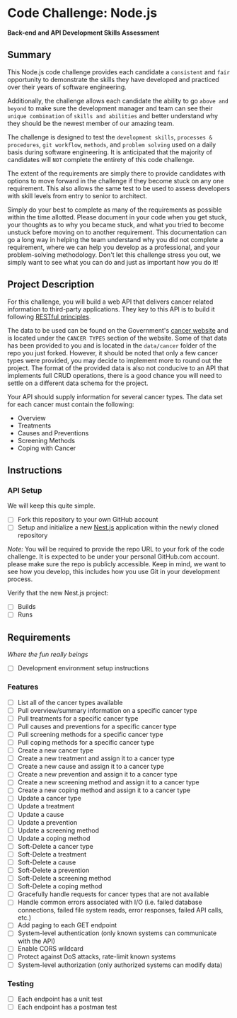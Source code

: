 # Code Challenge: Node.js
__Back-end and API Development Skills Assessment__

## Summary
This Node.js code challenge provides each candidate a `consistent` and `fair` opportunity to demonstrate the skills they have developed and practiced over their years of software engineering.

Additionally, the challenge allows each candidate the ability to go `above and beyond` to make sure the development manager and team can see their `unique combination` of `skills and abilities` and better understand why they should be the newest member of our amazing team.

The challenge is designed to test the `development skills`, `processes & procedures`, `git workflow`, `methods`, and `problem solving` used on a daily basis during software engineering. It is anticipated that the majority of candidates will `NOT` complete the entirety of this code challenge. 

The extent of the requirements are simply there to provide candidates with options to move forward in the challenge if they become stuck on any one requirement. This also allows the same test to be used to assess developers with skill levels from entry to senior to architect.

Simply do your best to complete as many of the requirements as possible within the time allotted. Please document in your code when you get stuck, your thoughts as to why you became stuck, and what you tried to become unstuck before moving on to another requirement. This documentation can go a long way in helping the team understand why you did not complete a requirement, where we can help you develop as a professional, and your problem-solving methodology. Don't let this challenge stress you out, we simply want to see what you can do and just as important how you do it!

## Project Description
For this challenge, you will build a web API that delivers cancer related information to third-party applications. They key to this API is to build it following [RESTful principles](https://www.redhat.com/en/topics/api/what-is-a-rest-api).

The data to be used can be found on the Government's [cancer website](https://www.cancer.gov/) and is located under the `CANCER TYPES` section of the website. Some of that data has been provided to you and is located in the `data/cancer` folder of the repo you just forked. However, it should be noted that only a few cancer types were provided, you may decide to implement more to round out the project. The format of the provided data is also not conducive to an API that implements full CRUD operations, there is a good chance you will need to settle on a different data schema for the project.

Your API should supply information for several cancer types. The data set for each cancer must contain the following:

- Overview
- Treatments
- Causes and Preventions
- Screening Methods
- Coping with Cancer

## Instructions

### API Setup
We will keep this quite simple.

- [ ] Fork this repository to your own GitHub account 
- [ ] Setup and initialize a new [Nest.js](https://nestjs.com/) application within the newly cloned repository

_Note:_ You will be required to provide the repo URL to your fork of the code challenge. It is expected to be under your personal GitHub.com account. please make sure the repo is publicly accessible. Keep in mind, we want to see how you develop, this includes how you use Git in your development process.

Verify that the new Nest.js project:

- [ ] Builds
- [ ] Runs 

## Requirements
_Where the fun really beings_

- [ ] Development environment setup instructions

### Features
- [ ] List all of the cancer types available
- [ ] Pull overview/summary information on a specific cancer type
- [ ] Pull treatments for a specific cancer type
- [ ] Pull causes and preventions for a specific cancer type
- [ ] Pull screening methods for a specific cancer type
- [ ] Pull coping methods for a specific cancer type
- [ ] Create a new cancer type
- [ ] Create a new treatment and assign it to a cancer type
- [ ] Create a new cause and assign it to a cancer type
- [ ] Create a new prevention and assign it to a cancer type
- [ ] Create a new screening method and assign it to a cancer type
- [ ] Create a new coping method and assign it to a cancer type
- [ ] Update a cancer type
- [ ] Update a treatment
- [ ] Update a cause
- [ ] Update a prevention
- [ ] Update a screening method
- [ ] Update a coping method
- [ ] Soft-Delete a cancer type
- [ ] Soft-Delete a treatment
- [ ] Soft-Delete a cause
- [ ] Soft-Delete a prevention
- [ ] Soft-Delete a screening method
- [ ] Soft-Delete a coping method
- [ ] Gracefully handle requests for cancer types that are not available
- [ ] Handle common errors associated with I/O (i.e. failed database connections, failed file system reads, error responses, failed API calls, etc.)
- [ ] Add paging to each GET endpoint
- [ ] System-level authentication (only known systems can communicate with the API)
- [ ] Enable CORS wildcard
- [ ] Protect against DoS attacks, rate-limit known systems
- [ ] System-level authorization (only authorized systems can modify data)

### Testing
- [ ] Each endpoint has a unit test
- [ ] Each endpoint has a postman test